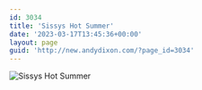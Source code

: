 ```yaml
---
id: 3034
title: 'Sissys Hot Summer'
date: '2023-03-17T13:45:36+00:00'
layout: page
guid: 'http://new.andydixon.com/?page_id=3034'
---
```


![Sissys Hot Summer](https://i0.wp.com/assets.g8x2.ldn.idrivee2-23.com/posters/Sissys%20Hot%20Summer%2001.jpg?w=1200&ssl=1 "Sissys Hot Summer")